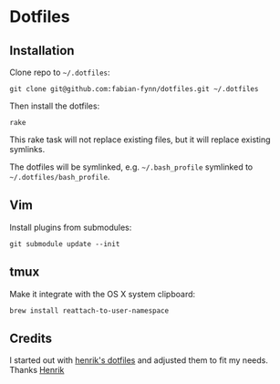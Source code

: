 # Dotfiles

## Installation

Clone repo to `~/.dotfiles`:

    git clone git@github.com:fabian-fynn/dotfiles.git ~/.dotfiles

Then install the dotfiles:

    rake

This rake task will not replace existing files, but it will replace existing symlinks.

The dotfiles will be symlinked, e.g. `~/.bash_profile` symlinked to `~/.dotfiles/bash_profile`.


## Vim

Install plugins from submodules:

    git submodule update --init


## tmux

Make it integrate with the OS X system clipboard:

    brew install reattach-to-user-namespace

## Credits

I started out with [henrik's dotfiles](https://github.com/henrik/dotfiles) and adjusted them to fit my needs.
Thanks [Henrik](https://github.com/henrik)

